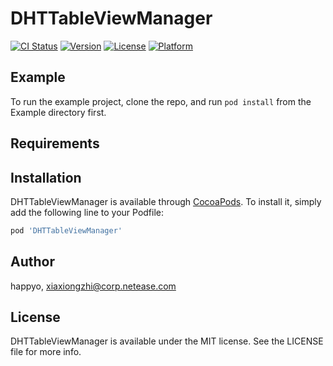 # DHTTableViewManager

[![CI Status](https://img.shields.io/travis/happyo/DHTTableViewManager.svg?style=flat)](https://travis-ci.org/happyo/DHTTableViewManager)
[![Version](https://img.shields.io/cocoapods/v/DHTTableViewManager.svg?style=flat)](https://cocoapods.org/pods/DHTTableViewManager)
[![License](https://img.shields.io/cocoapods/l/DHTTableViewManager.svg?style=flat)](https://cocoapods.org/pods/DHTTableViewManager)
[![Platform](https://img.shields.io/cocoapods/p/DHTTableViewManager.svg?style=flat)](https://cocoapods.org/pods/DHTTableViewManager)

## Example

To run the example project, clone the repo, and run `pod install` from the Example directory first.

## Requirements

## Installation

DHTTableViewManager is available through [CocoaPods](https://cocoapods.org). To install
it, simply add the following line to your Podfile:

```ruby
pod 'DHTTableViewManager'
```

## Author

happyo, xiaxiongzhi@corp.netease.com

## License

DHTTableViewManager is available under the MIT license. See the LICENSE file for more info.
